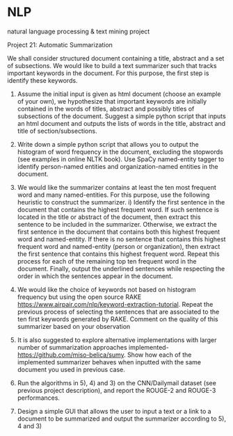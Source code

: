 # NLP
natural language processing &amp; text mining project


Project 21: Automatic Summarization  

We shall consider structured document containing a title, abstract and a set of subsections. We would like to build a text summarizer such that tracks important keywords in the document. For this purpose, the first step is identify these keywords.  

1. Assume the initial input is given as html document (choose an example of your own), we hypothesize that important keywords are initially contained in the words of titles, abstract and possibly titles of subsections of the document. Suggest a simple python script that inputs an html document and outputs the lists of words in the title, abstract and title of section/subsections.  

2. Write down a simple python script that allows you to output the histogram of word frequency in the document, excluding the stopwords (see examples in online NLTK book). Use SpaCy named-entity tagger to identify person-named entities and organization-named entities in the document.  

3. We would like the summarizer contains at least the ten most frequent word and many named-entities. For this purpose, use the following heuristic to construct the summarizer. i) Identify the first sentence in the document that contains the highest frequent word. If such sentence is located in the title or abstract of the document, then extract this sentence to be included in the summarizer. Otherwise, we extract the first sentence in the document that contains both this highest frequent word and named-entity. If there is no sentence that contains this highest frequent word and named-entity (person or organization), then extract the first sentence that contains this highest frequent word. Repeat this process for each of the remaining top ten frequent word in the document. Finally, output the underlined sentences while respecting the order in which the sentences appear in the document.  

4. We would like the choice of keywords not based on histogram frequency but using the open source RAKE https://www.airpair.com/nlp/keyword-extraction-tutorial. Repeat the previous process of selecting the sentences that are associated to the ten first keywords generated by RAKE. Comment on the quality of this summarizer based on your observation 

5. It is also suggested to explore alternative implementations with larger number of summarization approaches implemented- https://github.com/miso-belica/sumy. Show how each of the implemented summarizer behaves when inputted with the same document you used in previous case.  

6. Run the algorithms in 5), 4) and 3) on the CNN/Dailymail dataset (see previous project description), and report the ROUGE-2 and ROUGE-3 performances. 

7. Design a simple GUI that allows the user to input a text or a link to a document to be summarized and output the summarizer according to 5), 4 and 3) 
